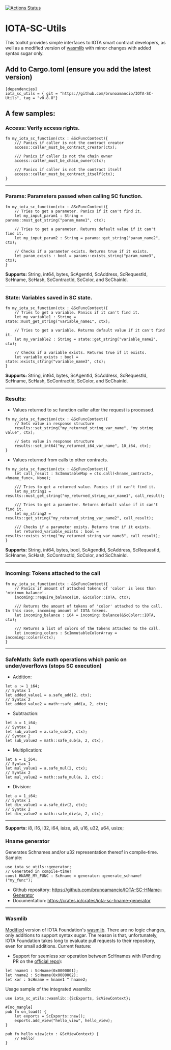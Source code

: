 [![Actions Status](https://github.com/brunoamancio/IOTA-SC-Utils/workflows/Build/badge.svg)](https://github.com/brunoamancio/IOTA-SC-Utils/actions)

# IOTA-SC-Utils

This toolkit provides simple interfaces to IOTA smart contract developers, as well as a modified version of [wasmlib](https://github.com/iotaledger/wasp/tree/master/contracts/rust/wasmlib/docs) with minor changes with added syntax sugar only.

## Add to Cargo.toml (ensure you add the latest version)
```
[dependencies]
iota_sc_utils = { git = "https://github.com/brunoamancio/IOTA-SC-Utils", tag = "v0.8.8"}
```

## A few samples:

### Access: Verify access rights.
```
fn my_iota_sc_function(ctx : &ScFuncContext){
    /// Panics if caller is not the contract creator
    access::caller_must_be_contract_creator(ctx);

    /// Panics if caller is not the chain owner
    access::caller_must_be_chain_owner(ctx);

    /// Panics if caller is not the contract itself
    access::caller_must_be_contract_itself(ctx);
}
```

---

### Params: Parameters passed when calling SC function.
```
fn my_iota_sc_function(ctx : &ScFuncContext){
    // Tries to get a parameter. Panics if it can't find it.
    let my_input_param1 : String = params::must_get_string("param_name1", ctx);

    // Tries to get a parameter. Returns default value if it can't find it.
    let my_input_param2 : String = params::get_string("param_name2", ctx);

    // Checks if a parameter exists. Returns true if it exists.
    let param_exists : bool = params::exists_string("param_name3", ctx);
}
```
**Supports:** String, int64, bytes, ScAgentId, ScAddress, ScRequestId, ScHname, ScHash, ScContractId, ScColor, and ScChainId.

---

### State: Variables saved in SC state.
```
fn my_iota_sc_function(ctx : &ScFuncContext){
    // Tries to get a variable. Panics if it can't find it.
    let my_variable1 : String = state::must_get_string("variable_name1", ctx);

    // Tries to get a variable. Returns default value if it can't find it.
    let my_variable2 : String = state::get_string("variable_name2", ctx);

    // Checks if a variable exists. Returns true if it exists.
    let variable_exists : bool = state::exists_string("variable_name3", ctx);
}
```
**Supports:** String, int64, bytes, ScAgentId, ScAddress, ScRequestId, ScHname, ScHash, ScContractId, ScColor, and ScChainId.

---

### Results: 
- Values returned to sc function caller after the request is processed.
```
fn my_iota_sc_function(ctx : &ScFuncContext){
    // Sets value in response structure
    results::set_string("my_returned_string_var_name", "my string value", ctx);

    // Sets value in response structure
    results::set_int64("my_returned_i64_var_name", 10_i64, ctx);
}
```
- Values returned from calls to other contracts.
```
fn my_iota_sc_function(ctx : &ScFuncContext){
    let call_result : ScImmutableMap = ctx.call(<hname_contract>, <hname_func>, None);
    
    /// Tries to get a returned value. Panics if it can't find it.
    let my_string1 = results::must_get_string("my_returned_string_var_name1", call_result);

    /// Tries to get a parameter. Returns default value if it can't find it.
    let my_string2 = results::get_string("my_returned_string_var_name2", call_result);

    /// Checks if a parameter exists. Returns true if it exists.
    let returned_variable_exists : bool = results::exists_string("my_returned_string_var_name3", call_result);
}
```
**Supports:** String, int64, bytes, bool, ScAgendId, ScAddress, ScRequestId, ScHname, ScHash, ScContractId, ScColor, and ScChainId.

---

### Incoming: Tokens attached to the call

```
fn my_iota_sc_function(ctx : &ScFuncContext){
    // Panics if amount of attached tokens of 'color' is less than 'minimum_balance'.
    incoming::require_balance(10, &ScColor::IOTA, ctx);

    /// Returns the amount of tokens of 'color' attached to the call. In this case, incoming amount of IOTA tokens.
    let incoming_balance : i64 = incoming::balance(&ScColor::IOTA, ctx);

    /// Returns a list of colors of the tokens attached to the call.
    let incoming_colors : ScImmutableColorArray = incoming::colors(ctx);
}
```

---

### SafeMath: Safe math operations which panic on under/overflows (stops SC execution)
- Addition:
```
let a := 1_i64;
// Syntax 1
let added_value1 = a.safe_add(2, ctx);
// Syntax 2
let added_value2 = math::safe_add(a, 2, ctx);
```
- Subtraction:
```
let a = 1_i64;
// Syntax 1
let sub_value1 = a.safe_sub(2, ctx);
// Syntax 2
let sub_value2 = math::safe_sub(a, 2, ctx);
```
- Multiplication:
```
let a = 1_i64;
// Syntax 1
let mul_value1 = a.safe_mul(2, ctx);
// Syntax 2
let mul_value2 = math::safe_mul(a, 2, ctx);
```
- Division:
```
let a = 1_i64;
// Syntax 1
let div_value1 = a.safe_div(2, ctx);
// Syntax 2
let div_value2 = math::safe_div(a, 2, ctx);
```
---
**Supports:** i8, i16, i32, i64, isize, u8, u16, u32, u64, usize;

### Hname generator
Generates Schnames and/or u32 representation thereof in compile-time. 
Sample:
```
use iota_sc_utils::generator;
// Generated in compile-time!
const HNAME_MY_FUNC : ScHname = generator::generate_schname!("my_func");
```
- Github repository: https://github.com/brunoamancio/IOTA-SC-HName-Generator 
- Documentation: https://crates.io/crates/iota-sc-hname-generator

---

### Wasmlib
[Modified](https://github.com/brunoamancio/Wasm-lib) version of IOTA Foundation's [wasmlib](https://github.com/iotaledger/wasp/tree/master/contracts/rust/wasmlib). There are no logic changes, only additions to support syntax sugar. The reason is that, unfortunately, IOTA Foundation takes long to evaluate pull requests to their repository, even for small additions. Current feature:
- Support for seemless xor operation between ScHnames with (Pending PR on the [official repo](https://github.com/iotaledger/wasp/pull/132)):
```
let hname1 : ScHname(0x0000001);
let hname2 : ScHname(0x0000002);
let xor : ScHname = hname1 ^ hname2;
```

Usage sample of the integrated wasmlib:
```
use iota_sc_utils::wasmlib::{ScExports, ScViewContext};

#[no_mangle]
pub fn on_load() {
    let exports = ScExports::new();
    exports.add_view("hello_view", hello_view);
}

pub fn hello_view(ctx : &ScViewContext) {
    // Hello!
}
```
